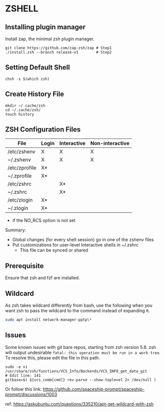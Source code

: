 # ZSHELL

## Installing plugin manager
Install zap, the minimal zsh plugin manager.

```
git clone https://github.com/zap-zsh/zap # Step1
./install.zsh --branch release-v1        # Step2
```

## Setting Default Shell

```
chsh -s $(which zsh)
```

## Create History File
```
mkdir ~/.cache/zsh
cd ~/.cache/zsh/
touch history
```

## ZSH Configuration Files

File | Login | Interactive | Non-interactive
--- | --- | --- | ---
/etc/zshenv | X | X | X
~/.zshenv | X | X | X 
/etc/zprofile | X* | | 
~/.zprofile | X* | | |
/etc/zshrc | | X* | |
~/.zshrc | | X* | |
/etc/zlogin | X* | | |
~/.zlogin | X* | | |

* if the NO_RCS option is not set

Summary:
- Global changes (for every shell session) go in one of the zshenv files
- Put customizations for user-level Interactive shells in ~/.zshrc
  - This file can be synced or shared

## Prerequisite

Ensure that zsh and fzf are installed.

## Wildcard

As zsh takes wildcard differently from bash, use the following when you want zsh to pass the wildcard to the command instead of expanding it.

```sh
sudo apt install network-manager-pptp\*
```

## Issues

Some known issues with git bare repos, starting from zsh version 5.8.
zsh will output undesirable `fatal: this operation must be run in a work tree`.
To resolve this, please edit the file in this path.
```
sudo -e vi /usr/share/zsh/functions/VCS_Info/Backends/VCS_INFO_get_data_git
# Edit line: 141
gitbase=$( ${vcs_comm[cmd]} rev-parse --show-toplevel 2> /dev/null )
```
Or follow this link: https://github.com/spaceship-prompt/spaceship-prompt/discussions/1003

ref: https://askubuntu.com/questions/335210/apt-get-wildcard-with-zsh
